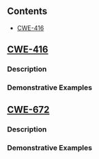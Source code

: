 ## Contents
* [CWE-416](#cwe-416)

## [CWE-416](https://cwe.mitre.org/data/definitions/416.html)
### Description
### Demonstrative Examples


## [CWE-672](https://cwe.mitre.org/data/definitions/672.html)
### Description
### Demonstrative Examples